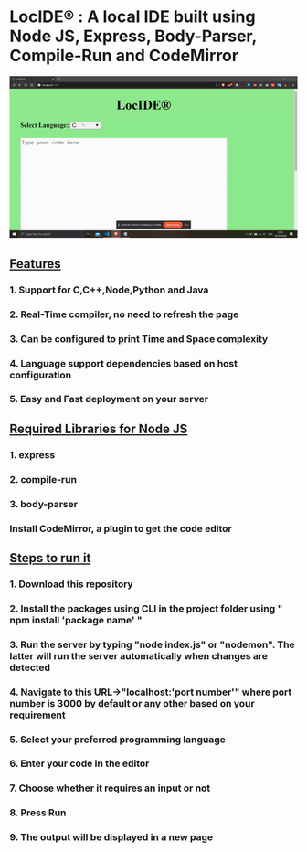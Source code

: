 <h1>LocIDE® : A local IDE built using Node JS, Express, Body-Parser, Compile-Run and CodeMirror </h1>

![join1](https://github.com/ShankarNarayananS/LocIDE/blob/master/LocIDE-1.gif)

<h2><ins>Features</ins></h2>
<h3>1. Support for C,C++,Node,Python and Java </h3>
<h3>2. Real-Time compiler, no need to refresh the page </h3>
<h3>3. Can be configured to print Time and Space complexity </h3>
<h3>4. Language support dependencies based on host configuration </h3>
<h3>5. Easy and Fast deployment on your server </h3>

<h2><ins> Required Libraries for Node JS </ins></h2>
<h3>1. express </h3>
<h3>2. compile-run </h3>
<h3>3. body-parser </h3>

<h3> Install CodeMirror, a plugin to get the code editor </h3>




<h2><ins> Steps to run it </ins> </h2>
<h3>1. Download this repository  </h3>
<h3>2. Install the packages using CLI in the project folder using " npm install 'package name' " </h3>
<h3>3. Run the server by typing "node index.js" or "nodemon". The latter will run the server automatically when changes are detected </h3>
<h3>4. Navigate to this URL->"localhost:'port number'" where port number is 3000 by default or any other based on your requirement</h3>
<h3>5. Select your preferred programming language </h3>
<h3>6. Enter your code in the editor </h3>
<h3>7. Choose whether it requires an input or not </h3>
<h3>8. Press Run </h3>
<h3>9. The output will be displayed in a new page </h3>
